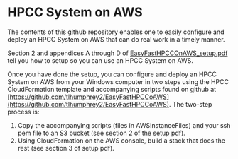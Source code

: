 # HPCC System on AWS #

The contents of this github repository enables one to easily configure and deploy an HPCC System on AWS that can do real work in a timely manner.

Section 2 and appendices A through D of [EasyFastHPCCOnAWS_setup.pdf](https://github.com/tlhumphrey2/EasyFastHPCCoAWS/blob/master/EasyFastHPCCOnAWS_setup.pdf) tell you how to setup so you can use an HPCC System on AWS.

Once you have done the setup, you can configure and deploy an HPCC System on AWS from your Windows computer in two steps using the HPCC CloudFormation template and accompanying scripts found on github at [https://github.com/tlhumphrey2/EasyFastHPCCoAWS](https://github.com/tlhumphrey2/EasyFastHPCCoAWS). The two-step process is:

1.	Copy the accompanying scripts (files in AWSInstanceFiles) and your ssh pem file to an S3 bucket (see section 2 of the setup pdf).
2.	Using CloudFormation on the AWS console, build a stack that does the rest (see section 3 of setup pdf).

